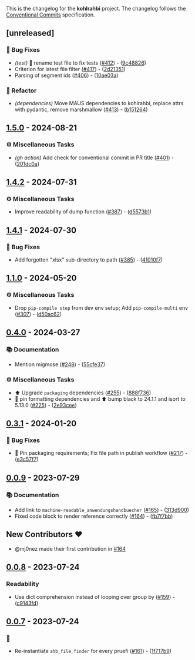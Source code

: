 This is the changelog for the **kohlrahbi** project.
The changelog follows the [Conventional Commits](https://www.conventionalcommits.org) specification.
## [unreleased]

### 🐛 Bug Fixes

- *(test)* 🚛 rename test file to fix tests ([#412](https://github.com/orhun/git-cliff/issues/412)) - ([9c48826](https://github.com/Hochfrequenz/kohlrahbi/commit/9c4882655c15f309a1da72b3da35545f38fee893))
- Criterion for latest file filter ([#417](https://github.com/orhun/git-cliff/issues/417)) - ([2d21351](https://github.com/Hochfrequenz/kohlrahbi/commit/2d21351bb8f574d191e471d15de3d011a5f930c4))
- Parsing of segment ids ([#406](https://github.com/orhun/git-cliff/issues/406)) - ([10ae03a](https://github.com/Hochfrequenz/kohlrahbi/commit/10ae03ab8e5246d24563d13bcc7336904301bddd))

### 🚜 Refactor

- *(dependencies)* Move MAUS dependencies to kohlrahbi, replace attrs with pydantic, remove marshmallow ([#413](https://github.com/orhun/git-cliff/issues/413)) - ([b151264](https://github.com/Hochfrequenz/kohlrahbi/commit/b1512645553b7cd63150eda3d3104b17a9f0b21a))


## [1.5.0](https://github.com/Hochfrequenz/kohlrahbi/compare/v1.4.4..v1.5.0) - 2024-08-21

### ⚙️ Miscellaneous Tasks

- *(gh action)* Add check for conventional commit in PR title ([#401](https://github.com/orhun/git-cliff/issues/401)) - ([201dc0a](https://github.com/Hochfrequenz/kohlrahbi/commit/201dc0ac41eefede9a483bc87f62379a6c417676))


## [1.4.2](https://github.com/Hochfrequenz/kohlrahbi/compare/v1.4.1..v1.4.2) - 2024-07-31

### ⚙️ Miscellaneous Tasks

- Improve readability  of dump function ([#387](https://github.com/orhun/git-cliff/issues/387)) - ([d5573b1](https://github.com/Hochfrequenz/kohlrahbi/commit/d5573b1705a8107c01933276252c7c2e9dab4ac3))


## [1.4.1](https://github.com/Hochfrequenz/kohlrahbi/compare/v1.4.0..v1.4.1) - 2024-07-30

### 🐛 Bug Fixes

- Add forgotten "xlsx" sub-directory to path ([#385](https://github.com/orhun/git-cliff/issues/385)) - ([41010f7](https://github.com/Hochfrequenz/kohlrahbi/commit/41010f73a90bb184a4f1ce63d0360664359899a0))


## [1.1.0](https://github.com/Hochfrequenz/kohlrahbi/compare/v1.0.0..v1.1.0) - 2024-05-20

### ⚙️ Miscellaneous Tasks

- Drop `pip-compile step` from dev env setup; Add `pip-compile-multi` env ([#307](https://github.com/orhun/git-cliff/issues/307)) - ([d50ac62](https://github.com/Hochfrequenz/kohlrahbi/commit/d50ac62b0cba90734f1d670e78450b3710e70e09))


## [0.4.0](https://github.com/Hochfrequenz/kohlrahbi/compare/v0.3.1..v0.4.0) - 2024-03-27

### 📚 Documentation

- Mention migmose ([#248](https://github.com/orhun/git-cliff/issues/248)) - ([55cfe37](https://github.com/Hochfrequenz/kohlrahbi/commit/55cfe379ef1391fd4330c0dcc25f292302943d42))

### ⚙️ Miscellaneous Tasks

- ⬆ Upgrade `packaging` dependencies ([#255](https://github.com/orhun/git-cliff/issues/255)) - ([888f736](https://github.com/Hochfrequenz/kohlrahbi/commit/888f73665a8f597cf36364afe7a781ddd52c20db))
- 📍 pin formatting dependencies and ⬆ bump black to 24.1.1 and isort to 5.13.0 ([#225](https://github.com/orhun/git-cliff/issues/225)) - ([2e93cee](https://github.com/Hochfrequenz/kohlrahbi/commit/2e93cee1f30c228b5141630b833560254e9d8902))


## [0.3.1](https://github.com/Hochfrequenz/kohlrahbi/compare/v0.3.0..v0.3.1) - 2024-01-20

### 🐛 Bug Fixes

- 📍 Pin packaging requirements; Fix file path in publish workflow ([#217](https://github.com/orhun/git-cliff/issues/217)) - ([e3c57f7](https://github.com/Hochfrequenz/kohlrahbi/commit/e3c57f7d87fefd15f0eb2e6778a341d63f1ed90d))


## [0.0.9](https://github.com/Hochfrequenz/kohlrahbi/compare/v0.0.8..v0.0.9) - 2023-07-29

### 📚 Documentation

- Add link to `machine-readable_anwendungshandbuecher` ([#165](https://github.com/orhun/git-cliff/issues/165)) - ([313d900](https://github.com/Hochfrequenz/kohlrahbi/commit/313d900620cb283d1e8088fd3aed1f419d9f6ab1))
- Fixed code block to render reference correctly ([#164](https://github.com/orhun/git-cliff/issues/164)) - ([fb7f7bb](https://github.com/Hochfrequenz/kohlrahbi/commit/fb7f7bbaa80e03a5b2c496b6c9cf334df26b2e61))

## New Contributors ❤️

* @mj0nez made their first contribution in [#164](https://github.com/Hochfrequenz/kohlrahbi/pull/164)

## [0.0.8](https://github.com/Hochfrequenz/kohlrahbi/compare/v0.0.7..v0.0.8) - 2023-07-24

### Readability

- Use dict comprehension instead of looping over group by ([#159](https://github.com/orhun/git-cliff/issues/159)) - ([c9143fd](https://github.com/Hochfrequenz/kohlrahbi/commit/c9143fdc134977548199e3374aaa98bd226e1eba))


## [0.0.7](https://github.com/Hochfrequenz/kohlrahbi/compare/v0.0.6..v0.0.7) - 2023-07-24

### 🐛

- Re-instantiate `ahb_file_finder` for every pruefi ([#161](https://github.com/orhun/git-cliff/issues/161)) - ([1f717b9](https://github.com/Hochfrequenz/kohlrahbi/commit/1f717b90b7ec93e5f6774f593310b4841cbf2749))


<!-- generated by git-cliff -->
